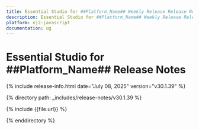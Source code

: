 ```yaml
---
title: Essential Studio for ##Platform_Name## Weekly Release Release Notes  
description: Essential Studio for ##Platform_Name## Weekly Release Release Notes  
platform: ej2-javascript
documentation: ug
---
```


# Essential Studio for ##Platform_Name##  Release Notes  

{% include release-info.html date="July 08, 2025"  version="v30.1.39" %}

{% directory path: _includes/release-notes/v30.1.39 %}

{% include {{file.url}} %}

{% enddirectory %}